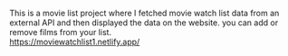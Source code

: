 This is a movie list project where I fetched movie watch list data from an external API and then displayed the data on the website. you can add or remove films from your list.                                                
    https://moviewatchlist1.netlify.app/     
 
